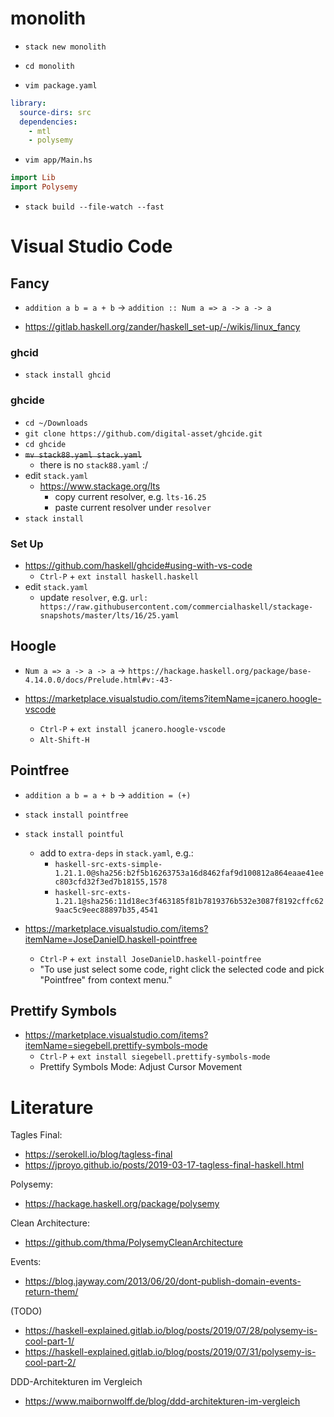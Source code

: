 # monolith

* `stack new monolith`
* `cd monolith`

* `vim package.yaml`
``` .yaml
library:
  source-dirs: src
  dependencies:
    - mtl
    - polysemy
```

* `vim app/Main.hs`
``` .hs
import Lib
import Polysemy
```

* `stack build --file-watch --fast`

# Visual Studio Code

## Fancy

* `addition a b = a + b` → `addition :: Num a => a -> a -> a`

* https://gitlab.haskell.org/zander/haskell_set-up/-/wikis/linux_fancy

### ghcid

* `stack install ghcid`

### ghcide

* `cd ~/Downloads`
* `git clone https://github.com/digital-asset/ghcide.git`
* `cd ghcide`
* ~~`mv stack88.yaml stack.yaml`~~
  * there is no `stack88.yaml` :/
* edit `stack.yaml`
  * https://www.stackage.org/lts
    * copy current resolver, e.g. `lts-16.25`
    * paste current resolver under `resolver`
* `stack install`

### Set Up

* https://github.com/haskell/ghcide#using-with-vs-code
  * `Ctrl-P` + `ext install haskell.haskell`
* edit `stack.yaml`
  * update `resolver`, e.g. `url: https://raw.githubusercontent.com/commercialhaskell/stackage-snapshots/master/lts/16/25.yaml`

## Hoogle

* `Num a => a -> a -> a` → `https://hackage.haskell.org/package/base-4.14.0.0/docs/Prelude.html#v:-43-`

* https://marketplace.visualstudio.com/items?itemName=jcanero.hoogle-vscode
  * `Ctrl-P` + `ext install jcanero.hoogle-vscode`
  * `Alt-Shift-H`

## Pointfree

 * `addition a b = a + b` → `addition = (+)`

 * `stack install pointfree`
 * `stack install pointful`
   * add to `extra-deps` in `stack.yaml`, e.g.:
     * `haskell-src-exts-simple-1.21.1.0@sha256:b2f5b16263753a16d8462faf9d100812a864eaae41eec803cfd32f3ed7b18155,1578`
     * `haskell-src-exts-1.21.1@sha256:11d18ec3f463185f81b7819376b532e3087f8192cffc629aac5c9eec88897b35,4541`

 * https://marketplace.visualstudio.com/items?itemName=JoseDanielD.haskell-pointfree
   * `Ctrl-P` + `ext install JoseDanielD.haskell-pointfree`
   * "To use just select some code, right click the selected code and pick "Pointfree" from context menu."

## Prettify Symbols

* https://marketplace.visualstudio.com/items?itemName=siegebell.prettify-symbols-mode
  * `Ctrl-P` + `ext install siegebell.prettify-symbols-mode`
  * Prettify Symbols Mode: Adjust Cursor Movement
# Literature

Tagles Final:
* https://serokell.io/blog/tagless-final
* https://jproyo.github.io/posts/2019-03-17-tagless-final-haskell.html

Polysemy:
* https://hackage.haskell.org/package/polysemy

Clean Architecture:
* https://github.com/thma/PolysemyCleanArchitecture

Events:
* https://blog.jayway.com/2013/06/20/dont-publish-domain-events-return-them/

(TODO)
* https://haskell-explained.gitlab.io/blog/posts/2019/07/28/polysemy-is-cool-part-1/
* https://haskell-explained.gitlab.io/blog/posts/2019/07/31/polysemy-is-cool-part-2/

DDD-Architekturen im Vergleich
* https://www.maibornwolff.de/blog/ddd-architekturen-im-vergleich
